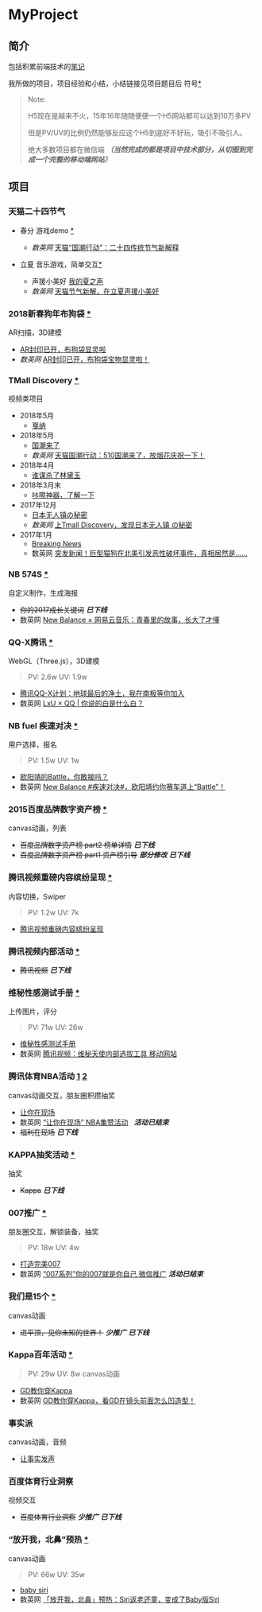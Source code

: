 # MyProject

## 简介

包括积累前端技术的[笔记](https://github.com/Sanchez3/MyProject/tree/master/!!!Study)

我所做的项目，项目经验和小结，小结链接见项目题目后 符号[*](https://github.com/Sanchez3/MyProject#%E9%A1%B9%E7%9B%AE)
>Note: 
>
>H5现在是越来不火，15年16年随随便便一个H5网站都可以达到10万多PV
>
>但是PV/UV的比例仍然能够反应这个H5到底好不好玩，吸引不吸引人。
>
>绝大多数项目都在微信端
>__*（当然完成的都是项目中技术部分，从切图到完成一个完整的移动端网站）*__
## 项目
### 天猫二十四节气
- 春分 游戏demo [*](https://github.com/Sanchez3/burstflowers)
  - *数英网* [天猫“国潮行动”：二十四传统节气新解释](https://www.digitaling.com/projects/27363.html)

- 立夏 音乐游戏，简单交互[*](https://github.com/Sanchez3/MyProject/tree/master/Tm24)
  - 声援小美好 [我的夏之声](https://tm24.lxustudio.cn/)
  - *数英网* [天猫节气新解，在立夏声援小美好](https://www.digitaling.com/projects/27406.html)

### 2018新春狗年布狗袋 [*](https://github.com/Sanchez3/MyProject/tree/master/2018NewYear)
AR扫描，3D建模
- [AR封印已开，布狗袋显灵啦](https://lxunogodie.applinzi.com/)
- *数英网* [AR封印已开，布狗袋宝物显灵啦！](https://www.digitaling.com/projects/25942.html)
### TMall Discovery [*](https://github.com/Sanchez3/MyProject/tree/master/TMD) 
视频类项目
- 2018年5月
  - [戛纳](https://tpro.lxustudio.cn/cannes/)
- 2018年5月
  - [国潮来了](https://tpro.lxustudio.cn/tmgc/)
  - *数英网* [天猫国潮行动：510国潮来了，放烟花庆祝一下！](https://www.digitaling.com/projects/27132.html)
- 2018年4月
  - [谁谋杀了林黛玉](https://tpro.lxustudio.cn/rosecake/)
- 2018年3月末
  - [咔嚓神器，了解一下](https://tpro.lxustudio.cn/calbee/)
- 2017年12月
  - [日本无人镇の秘密](http://jzsg.lxustudio.cn/)
  - *数英网* [上Tmall Discovery，发现日本无人镇 の秘密](https://www.digitaling.com/projects/24364.html)
- 2017年1月
  - [Breaking News](http://tpro.lxustudio.cn/pet)
  - 数英网 [突发新闻！巨型猫狗在北美引发恶性破坏事件，真相居然是……](https://www.digitaling.com/projects/25293.html)
### NB 574S [*](https://github.com/Sanchez3/MyProject/tree/master/NB574s)
自定义制作，生成海报
- ~~你的2017成长关键词~~ ***已下线***
- 数英网 [New Balance × 网易云音乐：青春里的故事，长大了才懂](https://www.digitaling.com/projects/24943.html)
### QQ-X腾讯 [*](https://github.com/Sanchez3/MyProject/tree/master/QQ-X)
WebGL（Three.js），3D建模
> PV: 2.6w UV: 1.9w
- [腾讯QQ-X计划：地球最后的净土，我在南极等你加入](https://qzs.qzone.qq.com/qzone/qzact/act/external/qqx_116/qqx_1116/dist/)
- 数英网 [LxU × QQ | 你说的白是什么白？](https://www.digitaling.com/projects/25294.html)
### NB fuel 疾速对决 [*](https://github.com/Sanchez3/MyProject/tree/master/NBfuel) 
用户选择，报名
> PV: 1.5w UV: 1w
- [欧阳靖的Battle，你敢接吗？](http://nbfuel.lxustudio.cn/?key=1)
- 数英网 [New Balance #疾速对决#，欧阳靖约你赛车道上“Battle”！](https://www.digitaling.com/projects/22403.html)
### 2015百度品牌数字资产榜 [*](https://github.com/Sanchez3/MyProject/tree/master/BaiduList)
canvas动画，列表
* ~~百度品牌数字资产榜 part2 榜单详情~~ ***已下线***
* ~~百度品牌数字资产榜 part1 资产榜引导~~ ***部分修改*** ***已下线***
### 腾讯视频重磅内容缤纷呈现 [*](https://github.com/Sanchez3/MyProject/tree/master/TencentIntro)
内容切换，Swiper
> PV: 1.2w UV: 7k
* [腾讯视频重磅内容缤纷呈现](http://omgmkt.qq.com/intro/)
### 腾讯视频内部活动 [*](https://github.com/Sanchez3/MyProject/tree/master/TencentWorkshop)
* ~~腾讯视频~~ ***已下线***
### 维秘性感测试手册 [*](https://github.com/Sanchez3/MyProject/tree/master/Sexy)
上传图片，评分
> PV: 71w UV: 26w
* [维秘性感测试手册](http://omgmkt.qq.com/sexy/)
* 数英网 [腾讯视频：维秘天使内部选拔工具 移动网站](http://www.digitaling.com/projects/16173.html)
### 腾讯体育NBA活动 [1](https://github.com/Sanchez3/MyProject/tree/master/NBA1) [2](https://github.com/Sanchez3/MyProject/tree/master/NBA2)
canvas动画交互，朋友圈积攒抽奖
* [让你在现场](http://omgmkt.qq.com/sport/)
* 数英网 [“让你在现场” NBA集赞活动](http://www.digitaling.com/projects/16320.html)   ***活动已结束***
* ~~福利在现场~~ ***已下线***
### KAPPA抽奖活动 [*](https://github.com/Sanchez3/MyProject/tree/master/KappaAward)
抽奖
* ~~Kappa~~ ***已下线***
### 007推广 [*](https://github.com/Sanchez3/MyProject/tree/master/007)
朋友圈交互，解锁装备，抽奖
> PV: 18w UV: 4w
* [打造完美007](http://omgmkt.qq.com/007/)
* 数英网 [“007系列”你的007就是你自己 微信推广](http://www.digitaling.com/projects/17188.html)  ***活动已结束***
### 我们是15个 [*](https://github.com/Sanchez3/MyProject/tree/master/We15)
canvas动画
* ~~进平顶，见你未知的世界！~~ ***少推广*** ***已下线***
### Kappa百年活动 [*](https://github.com/Sanchez3/MyProject/tree/master/Kappa)
> PV: 29w UV: 8w
> canvas动画
* [GD教你穿Kappa](http://100.kappa.com.cn/video)
* 数英网 [GD教你穿Kappa，看GD在镜头前面怎么凹造型！](http://www.digitaling.com/projects/17370.html)
### 事实派
canvas动画，音频
- [让事实发声](http://fact.news.qq.com/)

### 百度体育行业洞察 

视频交互

* ~~百度体育行业洞察~~ ***少推广*** ***已下线***
### “放开我，北鼻”预热 [*](https://github.com/Sanchez3/MyProject/tree/master/BabySiri)
canvas动画
> PV: 66w UV: 35w
* [baby siri](http://omgmkt.qq.com/babysiri/)
* 数英网 [「放开我，北鼻」预热：Siri返老还童，变成了Baby版Siri](http://www.digitaling.com/projects/17969.html)